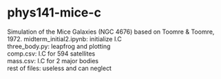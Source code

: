 # phys141-mice-c

Simulation of the Mice Galaxies (NGC 4676) based on Toomre & Toomre, 1972.
midterm_initial2.ipynb: initialize I.C \
three_body.py: leapfrog and plotting \
comp.csv: I.C for 594 satellites \
mass.csv: I.C for 2 major bodies \
rest of files: useless and can neglect
